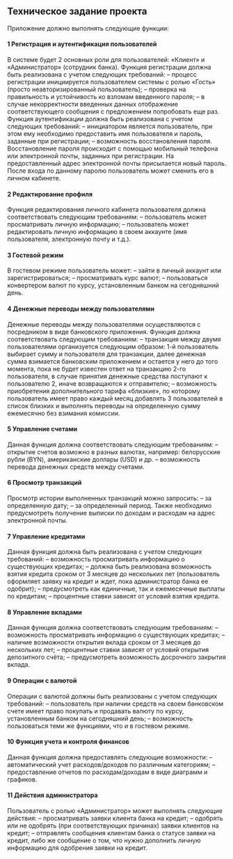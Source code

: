## Техническое задание проекта
Приложение должно выполнять следующие функции:
#### 1 Регистрация и аутентификация пользователей
В системе будет 2 основных роли для пользователей: «Клиент» и «Администратор» (сотрудник банка). Функция регистрации должна быть реализована с учетом следующих требований:
  – процесс регистрации инициируется пользователем системы с ролью «Гость» (просто неавторизированный пользователь);
  – проверка на правильность и устойчивость ко взломам введенного пароля;
  – в случае некорректности введенных данных отображение соответствующего сообщения с предложением попробовать еще раз.
Функция аутентификации должна быть реализована с учетом следующих требований:
  – инициатором является пользователь, при этом ему необходимо предоставить имя пользователя и пароль, заданные при регистрации;
  – возможность восстановления пароля.
Восстановление пароля происходит с помощью мобильный телефона или электронной почты, заданных при регистрации. На предоставленный адрес электронной почты присылается новый пароль. После входа по данному паролю пользователь может сменить его в личном кабинете.
#### 2 Редактирование профиля
Функция редактирования личного кабинета пользователя должна соответствовать следующим требованиям:
  – пользователь может просматривать личную информацию;
  – пользователь может редактировать личную информацию в своем аккаунте (имя пользователя, электронную почту и т.д.).
#### 3 Гостевой режим
В гостевом режиме пользователь может:
  – зайти в личный аккаунт или зарегистрироваться;
  – просматривать курс валют;
  – пользоваться конвертером валют по курсу, установленным банком на сегодняшний день.
#### 4 Денежные переводы между пользователями
Денежные переводы между пользователями осуществляются с посредником в виде банковского приложения. Функция должна соответствовать следующим требованиям:
  – транзакция между двумя пользователями организуется следующим образом: 1-й пользователь выбирает сумму и пользователя для транзакции, далее денежная сумма взимается банковским приложением и остается у него до того момента, пока не будет известен ответ на транзакцию 2-го пользователя, в случае принятия денежные средства поступают к пользователю 2, иначе возвращаются к отправителю;
  – возможность приобретения дополнительного тарифа «близкие», по которому пользователь имеет право каждый месяц добавлять 3 пользователей в список близких и выполнять переводы на определенную сумму ежемесячно без взимания комиссии.
#### 5 Управление счетами
Данная функция должна соответствовать следующим требованиям:
  – открытие счетов возможно в разных валютах, например: белорусские рубли (BYN), американские доллары (USD) и др.
  – возможность перевода денежных средств между счетами.
#### 6 Просмотр транзакций
Просмотр истории выполненных транзакций можно запросить:
  – за определенную дату;
  – за определенный период.
Также необходимо предусмотреть получение выписки по доходам и расходам на адрес электронной почты.
#### 7 Управление кредитами
Данная функция должна быть реализована с учетом следующих требований:
  – возможность просматривать информацию о существующих кредитах;
  – должна быть реализована возможность взятия кредита сроком от 3 месяцев до нескольких лет (пользователь оформляет заявку на кредит и ждет, пока администратор банка ее одобрит);
  – предусмотреть как единичные, так и ежемесячные выплаты по кредитам;
  – процентные ставки зависят от условий взятия кредита.
#### 8 Управление вкладами
Данная функция должна соответствовать следующим требованиям:
  – возможность просматривать информацию о существующих кредитах;
  – наличие возможности открытия вклада сроком от 3 месяцев до нескольких лет;
  – процентные ставки зависят от условий открытия депозитного счёта;
  – предусмотреть возможность досрочного закрытия вклада.
#### 9 Операции с валютой
Операции с валютой должны быть реализованы с учетом следующих требований:
  – пользователь при наличии средств на своем банковском счете имеет право покупать и продавать валюту по курсу, установленным банком на сегодняшний день;
  – возможность пользоваться теми же функциями, что и в гостевом режиме.
#### 10 Функция учета и контроля финансов
Данная функция должна предоставлять следующие возможности:
  – автоматический учет расходов/доходов по различным категориям;
  – предоставление отчетов по расходам/доходам в виде диаграмм и графиков.
#### 11 Действия администратора
Пользователь с ролью «Администратор» может выполнять следующие действия:
  – просматривать заявки клиента банка на кредит;
  – одобрять или не одобрять (при соответствующих причинах) заявки клиентов на кредит;
  – отправлять сообщения клиентам банка о статусе заявки на кредит, либо же сообщение о том, что нужно дополнить личную информацию для одобрения заявки на кредит.
